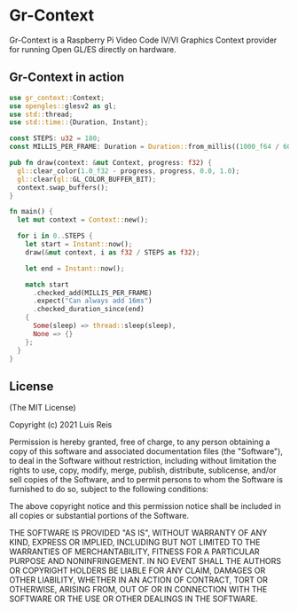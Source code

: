 # Gr-Context

Gr-Context is a Raspberry Pi Video Code IV/VI Graphics Context provider for running Open GL/ES directly on hardware.

## Gr-Context in action

```rust
use gr_context::Context;
use opengles::glesv2 as gl;
use std::thread;
use std::time::{Duration, Instant};

const STEPS: u32 = 180;
const MILLIS_PER_FRAME: Duration = Duration::from_millis((1000_f64 / 60_f64) as u64);

pub fn draw(context: &mut Context, progress: f32) {
  gl::clear_color(1.0_f32 - progress, progress, 0.0, 1.0);
  gl::clear(gl::GL_COLOR_BUFFER_BIT);
  context.swap_buffers();
}

fn main() {
  let mut context = Context::new();

  for i in 0..STEPS {
    let start = Instant::now();
    draw(&mut context, i as f32 / STEPS as f32);

    let end = Instant::now();

    match start
      .checked_add(MILLIS_PER_FRAME)
      .expect("Can always add 16ms")
      .checked_duration_since(end)
    {
      Some(sleep) => thread::sleep(sleep),
      None => {}
    };
  }
}
```

## License

(The MIT License)

Copyright (c) 2021 Luis Reis

Permission is hereby granted, free of charge, to any person obtaining a copy of this software and associated documentation files (the "Software"), to deal in the Software without restriction, including without limitation the rights to use, copy, modify, merge, publish, distribute, sublicense, and/or sell copies of the Software, and to permit persons to whom the Software is furnished to do so, subject to the following conditions:

The above copyright notice and this permission notice shall be included in all copies or substantial portions of the Software.

THE SOFTWARE IS PROVIDED "AS IS", WITHOUT WARRANTY OF ANY KIND, EXPRESS OR IMPLIED, INCLUDING BUT NOT LIMITED TO THE WARRANTIES OF MERCHANTABILITY, FITNESS FOR A PARTICULAR PURPOSE AND NONINFRINGEMENT. IN NO EVENT SHALL THE AUTHORS OR COPYRIGHT HOLDERS BE LIABLE FOR ANY CLAIM, DAMAGES OR OTHER LIABILITY, WHETHER IN AN ACTION OF CONTRACT, TORT OR OTHERWISE, ARISING FROM, OUT OF OR IN CONNECTION WITH THE SOFTWARE OR THE USE OR OTHER DEALINGS IN THE SOFTWARE.
